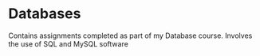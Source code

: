 # Databases
Contains assignments completed as part of my Database course. Involves the use of SQL and MySQL software 
